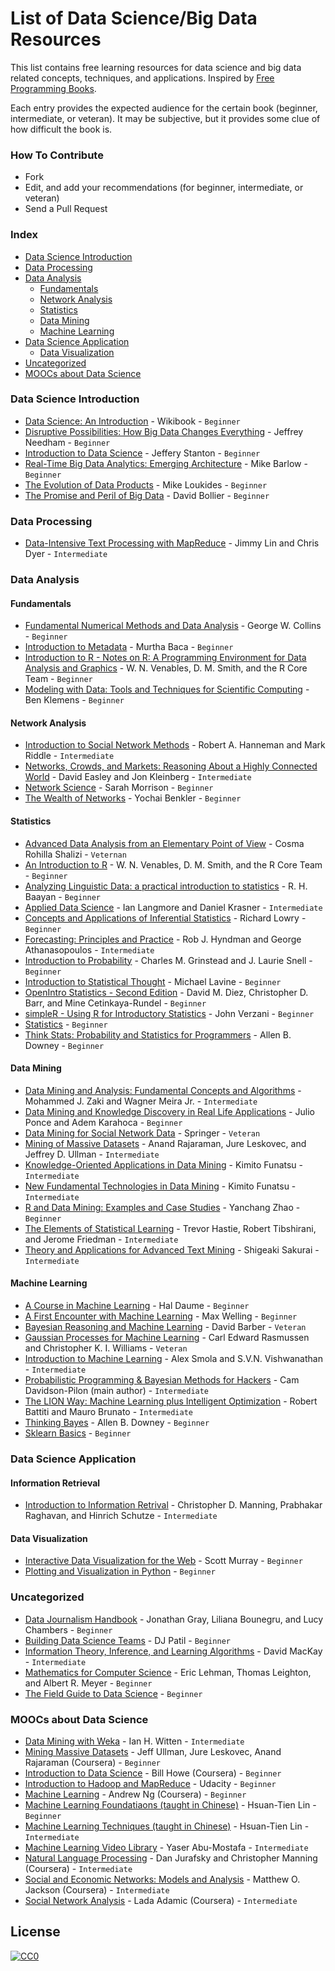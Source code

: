 List of Data Science/Big Data Resources
======================
This list contains free learning resources for data science and big data related concepts, techniques, and applications. Inspired by [Free Programming Books](https://github.com/vhf/free-programming-books).

Each entry provides the expected audience for the certain book (beginner, intermediate, or veteran). It may be subjective, but it provides some clue of how difficult the book is.


### How To Contribute
- Fork
- Edit, and add your recommendations (for beginner, intermediate, or veteran) 
- Send a Pull Request


### Index
* [Data Science Introduction](#data-science-introduction)
* [Data Processing](#big-data-processing)
* [Data Analysis](#big-data-analysis)
	* [Fundamentals](#fundamentals)
	* [Network Analysis](#network-analysis)
	* [Statistics](#statistics)
	* [Data Mining](#data-mining)
	* [Machine Learning](#machine-learning)
* [Data Science Application](#big-data-application)
	* [Data Visualization](#data-visualization)
* [Uncategorized](#uncategorized)
* [MOOCs about Data Science](#moocs)	

### Data Science Introduction
* [Data Science: An Introduction](http://en.wikibooks.org/wiki/Data_Science:_An_Introduction) - Wikibook - `Beginner`
* [Disruptive Possibilities: How Big Data Changes Everything](http://www.amazon.com/Disruptive-Possibilities-Data-Changes-Everything-ebook/dp/B00CLH387W) - Jeffrey Needham - `Beginner`
* [Introduction to Data Science](http://jsresearch.net/) - Jeffery Stanton - `Beginner`
* [Real-Time Big Data Analytics: Emerging Architecture](http://www.amazon.com/Real-Time-Big-Data-Analytics-Architecture-ebook/dp/B00DO33RSW) - Mike Barlow - `Beginner`
* [The Evolution of Data Products](http://www.amazon.com/The-Evolution-Data-Products-ebook/dp/B005QEKQUY/ref=sr_1_63?s=digital-text&ie=UTF8&qid=1351898530&sr=1-63) - Mike Loukides - `Beginner`
* [The Promise and Peril of Big Data](http://www.aspeninstitute.org/sites/default/files/content/docs/pubs/The_Promise_and_Peril_of_Big_Data.pdf) - David Bollier - `Beginner`



### Data Processing
* [Data-Intensive Text Processing with MapReduce](http://lintool.github.io/MapReduceAlgorithms/MapReduce-book-final.pdf) - Jimmy Lin and Chris Dyer - `Intermediate`


### Data Analysis
#### Fundamentals
* [Fundamental Numerical Methods and Data Analysis](http://ads.harvard.edu/books/1990fnmd.book/) - George W. Collins - `Beginner`
* [Introduction to Metadata](http://www.getty.edu/research/publications/electronic_publications/intrometadata/index.html) - Murtha Baca - `Beginner`
* [Introduction to R - Notes on R: A Programming Environment for Data Analysis and Graphics](http://cran.r-project.org/doc/manuals/R-intro.pdf) - W. N. Venables, D. M. Smith, and the R Core Team - `Beginner`
* [Modeling with Data: Tools and Techniques for Scientific Computing](http://modelingwithdata.org/about_the_book.html) - Ben Klemens - `Beginner`

#### Network Analysis
* [Introduction to Social Network Methods](http://faculty.ucr.edu/~hanneman/nettext/) - Robert A. Hanneman and Mark Riddle - `Intermediate`
* [Networks, Crowds, and Markets: Reasoning About a Highly Connected World](http://www.cs.cornell.edu/home/kleinber/networks-book/) - David Easley and Jon Kleinberg - `Intermediate`
* [Network Science](http://barabasilab.neu.edu/networksciencebook/downlPDF.html) - Sarah Morrison - `Beginner`
* [The Wealth of Networks](http://www.benkler.org/Benkler_Wealth_Of_Networks.pdf) - Yochai Benkler - `Beginner`

#### Statistics
* [Advanced Data Analysis from an Elementary Point of View](http://www.stat.cmu.edu/~cshalizi/ADAfaEPoV/ADAfaEPoV.pdf) - Cosma Rohilla Shalizi - `Veternan`
* [An Introduction to R](http://cran.r-project.org/doc/manuals/R-intro.pdf) - W. N. Venables, D. M. Smith, and the R Core Team - `Beginner`
* [Analyzing Linguistic Data: a practical introduction to statistics](http://www.ualberta.ca/~baayen/publications/baayenCUPstats.pdf) - R. H. Baayan - `Beginner`
* [Applied Data Science](http://columbia-applied-data-science.github.io/appdatasci.pdf) - Ian Langmore and Daniel Krasner - `Intermediate`
* [Concepts and Applications of Inferential Statistics](http://vassarstats.net/textbook/) - Richard Lowry - `Beginner`
* [Forecasting: Principles and Practice](https://www.otexts.org/fpp/) - Rob J. Hyndman and George Athanasopoulos - `Intermediate`
* [Introduction to Probability](http://www.dartmouth.edu/~chance/teaching_aids/books_articles/probability_book/pdf.html) - Charles M. Grinstead and J. Laurie Snell - `Beginner`
* [Introduction to Statistical Thought](http://www.math.umass.edu/~lavine/Book/book.pdf) - Michael Lavine - `Beginner`
* [OpenIntro Statistics - Second Edition](http://www.openintro.org/stat/textbook.php) - David M. Diez, Christopher D. Barr, and Mine Cetinkaya-Rundel - `Beginner`
* [simpleR - Using R for Introductory Statistics](http://cran.r-project.org/doc/contrib/Verzani-SimpleR.pdf) - John Verzani - `Beginner`
* [Statistics](http://upload.wikimedia.org/wikipedia/commons/8/82/Statistics.pdf) - `Beginner`
* [Think Stats: Probability and Statistics for Programmers](http://www.greenteapress.com/thinkstats/thinkstats.pdf) - Allen B. Downey - `Beginner`

#### Data Mining
* [Data Mining and Analysis: Fundamental Concepts and Algorithms](http://www2.dcc.ufmg.br/livros/miningalgorithms/files/pdf/dmafca.pdf) - Mohammed J. Zaki and Wagner Meira Jr. - `Intermediate`
* [Data Mining and Knowledge Discovery in Real Life Applications](http://www.intechopen.com/books/data_mining_and_knowledge_discovery_in_real_life_applications) - Julio Ponce and Adem Karahoca - `Beginner`
* [Data Mining for Social Network Data](http://link.springer.com/book/10.1007%2F978-1-4419-6287-4) - Springer - `Veteran`
* [Mining of Massive Datasets](http://infolab.stanford.edu/~ullman/mmds/book.pdf) - Anand Rajaraman, Jure Leskovec, and Jeffrey D. Ullman - `Intermediate`
* [Knowledge-Oriented Applications in Data Mining](http://www.intechopen.com/books/knowledge-oriented-applications-in-data-mining) - Kimito Funatsu - `Intermediate`
* [New Fundamental Technologies in Data Mining](http://www.intechopen.com/books/new-fundamental-technologies-in-data-mining) - Kimito Funatsu - `Intermediate`
* [R and Data Mining: Examples and Case Studies](http://cran.r-project.org/doc/contrib/Zhao_R_and_data_mining.pdf) - Yanchang Zhao - `Beginner`
* [The Elements of Statistical Learning](http://statweb.stanford.edu/~tibs/ElemStatLearn/) - Trevor Hastie, Robert Tibshirani, and Jerome Friedman - `Intermediate`
* [Theory and Applications for Advanced Text Mining](http://www.intechopen.com/books/theory-and-applications-for-advanced-text-mining) - Shigeaki Sakurai - `Intermediate`


#### Machine Learning
* [A Course in Machine Learning](http://ciml.info/) - Hal Daume - `Beginner`
* [A First Encounter with Machine Learning](https://www.ics.uci.edu/~welling/teaching/273ASpring10/IntroMLBook.pdf) - Max Welling - `Beginner`
* [Bayesian Reasoning and Machine Learning](http://web4.cs.ucl.ac.uk/staff/D.Barber/textbook/031013.pdf) - David Barber - `Veteran`
* [Gaussian Processes for Machine Learning](http://www.gaussianprocess.org/gpml/chapters/) - Carl Edward Rasmussen and Christopher K. I. Williams - `Veteran`
* [Introduction to Machine Learning](http://alex.smola.org/drafts/thebook.pdf) - Alex Smola and S.V.N. Vishwanathan - `Intermediate`
* [Probabilistic Programming & Bayesian Methods for Hackers](http://camdavidsonpilon.github.io/Probabilistic-Programming-and-Bayesian-Methods-for-Hackers/) - Cam Davidson-Pilon (main author) - `Intermediate`
* [The LION Way: Machine Learning plus Intelligent Optimization](http://www.lionsolver.com/LIONbook/) - Robert Battiti and Mauro Brunato - `Intermediate`
* [Thinking Bayes](http://www.greenteapress.com/thinkbayes/) - Allen B. Downey - `Beginner`
* [Sklearn Basics](http://nbviewer.ipython.org/github/jakevdp/sklearn_scipy2013/tree/master/notebooks/) - `Beginner`

### Data Science Application
#### Information Retrieval
* [Introduction to Information Retrival](http://nlp.stanford.edu/IR-book/) - Christopher D. Manning, Prabhakar Raghavan, and Hinrich Schutze - `Intermediate`

#### Data Visualization
* [Interactive Data Visualization for the Web](http://chimera.labs.oreilly.com/books/1230000000345/index.html) - Scott Murray - `Beginner`
* [Plotting and Visualization in Python](http://nbviewer.ipython.org/urls/gist.github.com/fonnesbeck/5850463/raw/a29d9ffb863bfab09ff6c1fc853e1d5bf69fe3e4/3.+Plotting+and+Visualization.ipynb) - `Beginner`


### Uncategorized
* [Data Journalism Handbook](http://datajournalismhandbook.org/1.0/en/) - Jonathan Gray, Liliana Bounegru, and Lucy Chambers - `Beginner`
* [Building Data Science Teams](http://assets.en.oreilly.com/1/eventseries/23/Building-Data-Science-Teams.pdf) - DJ Patil - `Beginner`
* [Information Theory, Inference, and Learning Algorithms](http://www.inference.phy.cam.ac.uk/itprnn/book.html) - David MacKay - `Intermediate`
* [Mathematics for Computer Science](http://ocw.mit.edu/courses/electrical-engineering-and-computer-science/6-042j-mathematics-for-computer-science-fall-2010/readings/MIT6_042JF10_notes.pdf) - Eric Lehman, Thomas Leighton, and Albert R. Meyer - `Beginner`
* [The Field Guide to Data Science](http://www.boozallen.com/media/file/The-Field-Guide-to-Data-Science.pdf) - `Beginner`


### MOOCs about Data Science
* [Data Mining with Weka](http://www.cs.waikato.ac.nz/ml/weka/mooc/dataminingwithweka/) - Ian H. Witten - `Intermediate`
* [Mining Massive Datasets](https://class.coursera.org/mmds-002) - Jeff Ullman, Jure Leskovec, Anand Rajaraman (Coursera) - `Beginner`
* [Introduction to Data Science](https://class.coursera.org/datasci-001/class) - Bill Howe (Coursera) - `Beginner`
* [Introduction to Hadoop and MapReduce](https://www.udacity.com/course/ud617) - Udacity - `Beginner`
* [Machine Learning](https://class.coursera.org/ml-003/class) - Andrew Ng (Coursera) - `Beginner`
* [Machine Learning Foundatiaons (taught in Chinese)](https://class.coursera.org/ntumlone-001) - Hsuan-Tien Lin - `Beginner`
* [Machine Learning Techniques (taught in Chinese)](https://class.coursera.org/ntumltwo-001) - Hsuan-Tien Lin - `Intermediate`
* [Machine Learning Video Library](http://work.caltech.edu/library/#!?goback=.gde_35222_member_5810981726511443971) - Yaser Abu-Mostafa - `Intermediate`
* [Natural Language Processing](https://class.coursera.org/nlp/lecture/preview) - Dan Jurafsky and Christopher Manning (Coursera) - `Intermediate`
* [Social and Economic Networks: Models and Analysis](https://class.coursera.org/networksonline-001/class) - Matthew O. Jackson (Coursera) - `Intermediate`
* [Social Network Analysis](https://class.coursera.org/sna-003/class) - Lada Adamic (Coursera) - `Intermediate`


## License

[![CC0](http://mirrors.creativecommons.org/presskit/buttons/88x31/svg/cc-zero.svg)](https://creativecommons.org/publicdomain/zero/1.0/)
